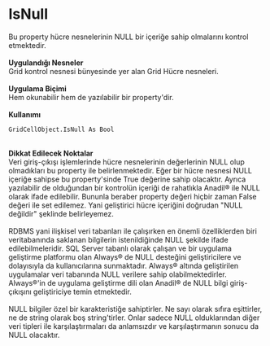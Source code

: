 # IsNull

Bu property hücre nesnelerinin NULL bir içeriğe sahip olmalarını kontrol etmektedir.\
\
**Uygulandığı Nesneler**\
Grid kontrol nesnesi bünyesinde yer alan Grid Hücre nesneleri.\
\
**Uygulama Biçimi**\
Hem okunabilir hem de yazılabilir bir property'dir.\
\
**Kullanımı**

```
GridCellObject.IsNull As Bool
```

\
**Dikkat Edilecek Noktalar**\
Veri giriş-çıkışı işlemlerinde hücre nesnelerinin değerlerinin NULL olup olmadıkları bu property ile belirlenmektedir. Eğer bir hücre nesnesi NULL içeriğe sahipse bu property'sinde True değerine sahip olacaktır. Ayrıca yazılabilir de olduğundan bir kontrolün içeriği de rahatlıkla Anadil® ile NULL olarak ifade edilebilir. Bununla beraber property değeri hiçbir zaman False değeri ile set edilemez. Yani geliştirici hücre içeriğini doğrudan "NULL değildir" şeklinde belirleyemez.\
\
RDBMS yani ilişkisel veri tabanları ile çalışırken en önemli özelliklerden biri veritabanında saklanan bilgilerin istenildiğinde NULL şekilde ifade edilebilmeleridir. SQL Server tabanlı olarak çalışan ve bir uygulama geliştirme platformu olan Always® de NULL desteğini geliştiricilere ve dolayısıyla da kullanıcılarına sunmaktadır. Always® altında geliştirilen uygulamalar veri tabanında NULL verilere sahip olabilmektedirler. Always®'in de uygulama geliştirme dili olan Anadil® de NULL bilgi giriş-çıkışını geliştiriciye temin etmektedir.\
\
NULL bilgiler özel bir karakteristiğe sahiptirler. Ne sayı olarak sıfıra eşittirler, ne de string olarak boş string'tirler. Onlar sadece NULL olduklarından diğer veri tipleri ile karşılaştırmaları da anlamsızdır ve karşılaştırmanın sonucu da NULL olacaktır.
